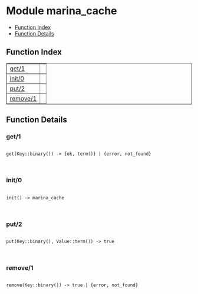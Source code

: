 

# Module marina_cache #
* [Function Index](#index)
* [Function Details](#functions)

<a name="index"></a>

## Function Index ##


<table width="100%" border="1" cellspacing="0" cellpadding="2" summary="function index"><tr><td valign="top"><a href="#get-1">get/1</a></td><td></td></tr><tr><td valign="top"><a href="#init-0">init/0</a></td><td></td></tr><tr><td valign="top"><a href="#put-2">put/2</a></td><td></td></tr><tr><td valign="top"><a href="#remove-1">remove/1</a></td><td></td></tr></table>


<a name="functions"></a>

## Function Details ##

<a name="get-1"></a>

### get/1 ###

<pre><code>
get(Key::binary()) -&gt; {ok, term()} | {error, not_found}
</code></pre>
<br />

<a name="init-0"></a>

### init/0 ###

<pre><code>
init() -&gt; marina_cache
</code></pre>
<br />

<a name="put-2"></a>

### put/2 ###

<pre><code>
put(Key::binary(), Value::term()) -&gt; true
</code></pre>
<br />

<a name="remove-1"></a>

### remove/1 ###

<pre><code>
remove(Key::binary()) -&gt; true | {error, not_found}
</code></pre>
<br />

